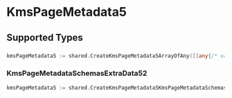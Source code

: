# KmsPageMetadata5


## Supported Types

### 

```go
kmsPageMetadata5 := shared.CreateKmsPageMetadata5ArrayOfAny([]any{/* values here */})
```

### KmsPageMetadataSchemasExtraData52

```go
kmsPageMetadata5 := shared.CreateKmsPageMetadata5KmsPageMetadataSchemasExtraData52(shared.KmsPageMetadataSchemasExtraData52{/* values here */})
```


